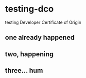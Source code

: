 # testing-dco
testing Developer Certificate of Origin

## one already happened

## two, happening

## three... hum

